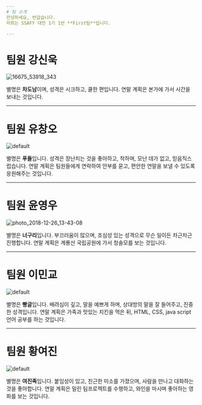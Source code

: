 ```yaml
---
# 팀 소개
안녕하세요, 반갑습니다.
저희는 SSAFY 대전 1기 1반 **First팀**입니다.

---
```

# 팀원 강신욱
![16675_53918_343](https://user-images.githubusercontent.com/45933654/50432399-dc357e80-0914-11e9-9319-a41a3e23ce79.jpg)

별명은 **차도남**이며, 성격은 시크하고, 쿨한 편입니다.
연말 계획은 본가에 가서 시간을 보내는 것입니다.

---
# 팀원 유창오
![default](https://user-images.githubusercontent.com/45933654/50432159-39303500-0913-11e9-98fb-10ffd9d081ef.PNG)

별명은 **푸들**입니다. 성격은 장난치는 것을 좋아하고, 착하며, 모난 데가 없고, 믿음직스럽습니다.
연말 계획은 팀원들에게 연락하여 안부를 묻고, 편안한 연말을 보낼 수 있도록 응원해주는 것입니다.

---
# 팀원 윤영우
![photo_2018-12-26_13-43-08](https://user-images.githubusercontent.com/45933654/50432375-b0b29400-0914-11e9-8c09-03fab12c9ce6.jpg)

별명은 **너구리**입니다. 부끄러움이 많으며, 조심성 있는 성격으로 무슨 일이든 차근차근 진행합니다.
연말 계획은 계룡산 국립공원에 가서 청솔모를 보는 것입니다.

---
# 팀원 이민교
![default](https://user-images.githubusercontent.com/45933654/50432202-7e546700-0913-11e9-93b2-945fe2b43bd6.PNG)

별명은 **빵글**입니다. 배려심이 깊고, 말을 예쁘게 하며, 상대방의 말을 잘 들어주고, 진중한 성격입니다.
연말 계획은 가족과 맛있는 치킨을 먹은 뒤, HTML, CSS, java script 언어 공부를 하는 것입니다.

---
# 팀원 황여진
![default](https://user-images.githubusercontent.com/43327544/50431853-57953100-0911-11e9-9bee-650d678f415d.PNG)

별명은 **여진족**입니다. 붙임성이 있고, 친근한 미소를 가졌으며, 사람을 만나고 대화하는 것을 좋아합니다.
연말 계획은 밀린 팀프로젝트를 수행하고, 와인을 마시며 좋아하는 영화를 보는 것입니다.
